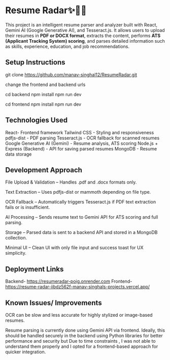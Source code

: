 # Resume Radar✨📄🤖

This project is an intelligent resume parser and analyzer built with React, Gemini AI (Google Generative AI), and Tesseract.js. It allows users to upload their resumes in **PDF or DOCX format**, extracts the content, performs **ATS (Applicant Tracking System) scoring**, and parses detailed information such as skills, experience, education, and job recommendations.

## Setup Instructions

git clone https://github.com/manav-singhal12/ResumeRadar.git

change the frontend and backend urls

cd backend
npm install
npm run dev

cd frontend
npm install 
npm run dev

## Technologies Used

React- 	Frontend framework
Tailwind CSS -	Styling and responsiveness
pdfjs-dist -	PDF parsing
Tesseract.js -	OCR fallback for scanned resumes
Google Generative AI (Gemini) -	Resume analysis, ATS scoring
Node.js + Express (Backend) -	API for saving parsed resumes
MongoDB -	Resume data storage

## Development Approach

File Upload & Validation – Handles .pdf and .docx formats only.

Text Extraction – Uses pdfjs-dist or mammoth depending on file type.

OCR Fallback – Automatically triggers Tesseract.js if PDF text extraction fails or is insufficient.

AI Processing – Sends resume text to Gemini API for ATS scoring and full parsing.

Storage – Parsed data is sent to a backend API and stored in a MongoDB collection.

Minimal UI – Clean UI with only file input and success toast for UX simplicity.

## Deployment Links

Backend- https://resumeradar-poig.onrender.com
Frontend- https://resume-radar-iibdz562f-manav-singhals-projects.vercel.app/

## Known Issues/ Improvements

OCR can be slow and less accurate for highly stylized or image-based resumes.

Resume parsing is currently done using Gemini API via frontend. Ideally, this should be handled securely in the backend using Python libraries for better performance and security but Due to time constraints , I was not able to understand them properly and I opted for a frontend-based approach for quicker integration.

